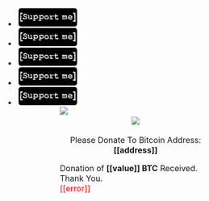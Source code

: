 <li class="downloads"><a href="https://money.yandex.ru/bill/pay/WHt3qQC6Hcs.191016"><img src="/assets/images/support_full_3.png" width="116" height="36"/></a></li>
<li class="downloads"><a href="https://money.yandex.ru/bill/pay/WHt3qQC6Hcs.191016"><img src="/assets/images/support_full_3.png" width="116" height="36"/></a></li>
<li class="downloads"><a href="https://money.yandex.ru/bill/pay/WHt3qQC6Hcs.191016"><img src="/assets/images/support_full_3.png" width="116" height="36"/></a></li>
<li class="downloads"><a href="https://money.yandex.ru/bill/pay/WHt3qQC6Hcs.191016"><img src="/assets/images/support_full_3.png" width="116" height="36"/></a></li>
<li class="downloads"><a href="https://money.yandex.ru/bill/pay/WHt3qQC6Hcs.191016"><img src="/assets/images/support_full_3.png" width="116" height="36"/></a></li>
<div style="font-size:16px;margin:0 auto;width:300px" class="blockchain-btn" data-address="1La9snD8Kao9WNexqH1j5t6PbeAtNtXTio" data-shared="false">
        <div class="blockchain stage-begin">
        <img src="https://blockchain.info/Resources/buttons/donate_64.png"/>
        </div>
        <div class="blockchain stage-loading" style="text-align:center">
        <img src="https://blockchain.info/Resources/loading-large.gif"/>
        </div>
        <div class="blockchain stage-ready">
        <p align="center">Please Donate To Bitcoin Address: <b>[[address]]</b></p>
        <p align="center" class="qr-code"></p>
        </div>
        <div class="blockchain stage-paid">
          Donation of <b>[[value]] BTC</b> Received. Thank You.
        </div>
        <div class="blockchain stage-error">
        <font color="red">[[error]]</font>
        </div>